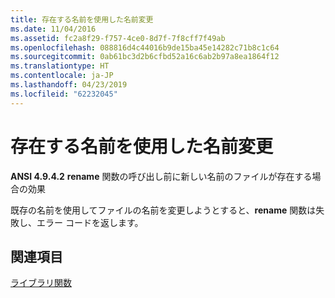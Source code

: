 ```yaml
---
title: 存在する名前を使用した名前変更
ms.date: 11/04/2016
ms.assetid: fc2a8f29-f757-4ce0-8d7f-7f8cff7f49ab
ms.openlocfilehash: 088816d4c44016b9de15ba45e14282c71b8c1c64
ms.sourcegitcommit: 0ab61bc3d2b6cfbd52a16c6ab2b97a8ea1864f12
ms.translationtype: HT
ms.contentlocale: ja-JP
ms.lasthandoff: 04/23/2019
ms.locfileid: "62232045"
---
```

# <a name="renaming-with-a-name-that-exists"></a>存在する名前を使用した名前変更

**ANSI 4.9.4.2** **rename** 関数の呼び出し前に新しい名前のファイルが存在する場合の効果

既存の名前を使用してファイルの名前を変更しようとすると、**rename** 関数は失敗し、エラー コードを返します。

## <a name="see-also"></a>関連項目

[ライブラリ関数](../c-language/library-functions.md)
